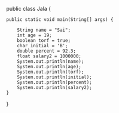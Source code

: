 public class Jala {

	public static void main(String[] args) {
		
		String name = "Sai";
		int age = 19;
		boolean torf = true;
		char initial = 'B';
		double percent = 92.3;
		float salary2 = 1000000;
		System.out.println(name);
		System.out.println(age);
		System.out.println(torf);
		System.out.println(initial);
		System.out.println(percent);
		System.out.println(salary2);
	}

}
